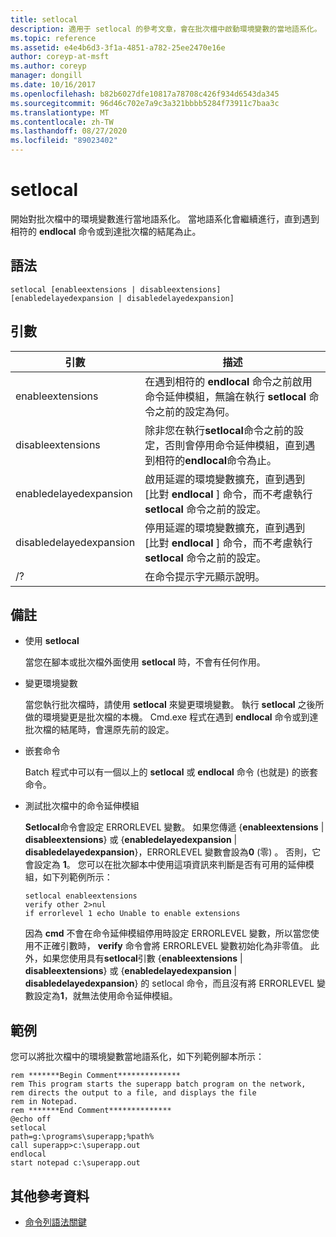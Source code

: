 ```yaml
---
title: setlocal
description: 適用于 setlocal 的參考文章，會在批次檔中啟動環境變數的當地語系化。
ms.topic: reference
ms.assetid: e4e4b6d3-3f1a-4851-a782-25ee2470e16e
author: coreyp-at-msft
ms.author: coreyp
manager: dongill
ms.date: 10/16/2017
ms.openlocfilehash: b82b6027dfe10817a78708c426f934d6543da345
ms.sourcegitcommit: 96d46c702e7a9c3a321bbbb5284f73911c7baa3c
ms.translationtype: MT
ms.contentlocale: zh-TW
ms.lasthandoff: 08/27/2020
ms.locfileid: "89023402"
---
```

# <a name="setlocal"></a>setlocal

開始對批次檔中的環境變數進行當地語系化。 當地語系化會繼續進行，直到遇到相符的 **endlocal** 命令或到達批次檔的結尾為止。



## <a name="syntax"></a>語法

```
setlocal [enableextensions | disableextensions] [enabledelayedexpansion | disabledelayedexpansion]
```

## <a name="arguments"></a>引數

|引數|描述|
|--------|-----------|
|enableextensions|在遇到相符的 **endlocal** 命令之前啟用命令延伸模組，無論在執行 **setlocal** 命令之前的設定為何。|
|disableextensions|除非您在執行**setlocal**命令之前的設定，否則會停用命令延伸模組，直到遇到相符的**endlocal**命令為止。|
|enabledelayedexpansion|啟用延遲的環境變數擴充，直到遇到 [比對 **endlocal** ] 命令，而不考慮執行 **setlocal** 命令之前的設定。|
|disabledelayedexpansion|停用延遲的環境變數擴充，直到遇到 [比對 **endlocal** ] 命令，而不考慮執行 **setlocal** 命令之前的設定。|
|/?|在命令提示字元顯示說明。|

## <a name="remarks"></a>備註

-   使用 **setlocal**

    當您在腳本或批次檔外面使用 **setlocal** 時，不會有任何作用。
-   變更環境變數

    當您執行批次檔時，請使用 **setlocal** 來變更環境變數。 執行 **setlocal** 之後所做的環境變更是批次檔的本機。 Cmd.exe 程式在遇到 **endlocal** 命令或到達批次檔的結尾時，會還原先前的設定。
-   嵌套命令

    Batch 程式中可以有一個以上的 **setlocal** 或 **endlocal** 命令 (也就是) 的嵌套命令。
-   測試批次檔中的命令延伸模組

    **Setlocal**命令會設定 ERRORLEVEL 變數。 如果您傳遞 {**enableextensions**  |  **disableextensions**} 或 {**enabledelayedexpansion**  |  **disabledelayedexpansion**}，ERRORLEVEL 變數會設為**0** (零) 。 否則，它會設定為 **1**。 您可以在批次腳本中使用這項資訊來判斷是否有可用的延伸模組，如下列範例所示：
    ```
    setlocal enableextensions
    verify other 2>nul
    if errorlevel 1 echo Unable to enable extensions
    ```
    因為 **cmd** 不會在命令延伸模組停用時設定 ERRORLEVEL 變數，所以當您使用不正確引數時， **verify** 命令會將 ERRORLEVEL 變數初始化為非零值。 此外，如果您使用具有**setlocal**引數 {**enableextensions**  |  **disableextensions**} 或 {**enabledelayedexpansion**  |  **disabledelayedexpansion**} 的 setlocal 命令，而且沒有將 ERRORLEVEL 變數設定為**1**，就無法使用命令延伸模組。

## <a name="examples"></a>範例

您可以將批次檔中的環境變數當地語系化，如下列範例腳本所示：
```
rem *******Begin Comment**************
rem This program starts the superapp batch program on the network,
rem directs the output to a file, and displays the file
rem in Notepad.
rem *******End Comment**************
@echo off
setlocal
path=g:\programs\superapp;%path%
call superapp>c:\superapp.out
endlocal
start notepad c:\superapp.out
```

## <a name="additional-references"></a>其他參考資料

- [命令列語法關鍵](command-line-syntax-key.md)